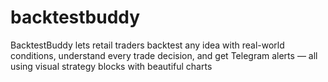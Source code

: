 # backtestbuddy

BacktestBuddy lets retail traders backtest any idea with real-world conditions, understand every trade decision, and get Telegram alerts — all using visual strategy blocks with beautiful charts
